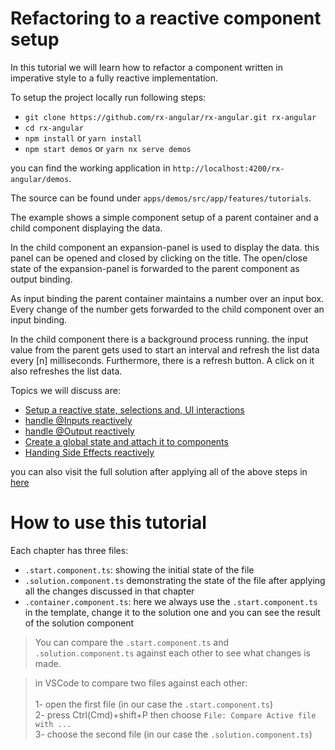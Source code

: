 # Refactoring to a reactive component setup

In this tutorial we will learn how to refactor a component written in imperative style to a fully reactive implementation.

To setup the project locally run following steps:

- `git clone https://github.com/rx-angular/rx-angular.git rx-angular`
- `cd rx-angular`
- `npm install` or `yarn install`
- `npm start demos` or `yarn nx serve demos`

you can find the working application in `http://localhost:4200/rx-angular/demos`.

The source can be found under `apps/demos/src/app/features/tutorials`.

The example shows a simple component setup of a parent container and a child component displaying the data.

In the child component an expansion-panel is used to display the data. this panel can be opened and closed by clicking on the title.
The open/close state of the expansion-panel is forwarded to the parent component as output binding.

As input binding the parent container maintains a number over an input box. Every change of the number gets forwarded to the child component over an input binding.

In the child component there is a background process running. the input value from the parent gets used to start an interval and refresh the list data every [n] milliseconds.
Furthermore, there is a refresh button. A click on it also refreshes the list data.

Topics we will discuss are:
- [Setup a reactive state, selections and, UI interactions][1-setup]
- [handle @Inputs reactively][2-input-bindings]
- [handle @Output reactively][3-output-bindings]
- [Create a global state and attach it to components][4-global-state]
- [Handing Side Effects reactively][5-side-effects]
<!-- - [Presenter Pattern][6-presenter-pattern] -->

you can also visit the full solution after applying all of the above steps in [here](https://github.com/rx-angular/rx-angular/tree/master/apps/demos/src/app/features/tutorials/basics/solution)

# How to use this tutorial

Each chapter has three files:

- `.start.component.ts`: showing the initial state of the file
- `.solution.component.ts` demonstrating the state of the file after applying all the changes discussed in that chapter
- `.container.component.ts`: here we always use the `.start.component.ts` in the template, change it to the solution one and you can see the result of the solution component

> You can compare the `.start.component.ts` and `.solution.component.ts` against each other to see what changes is made.

> in VSCode to compare two files against each other: <br> <br>
> 1- open the first file (in our case the `.start.component.ts`) <br>
> 2- press Ctrl(Cmd)+shift+P then choose `File: Compare Active file with ...` <br>
> 3- choose the second file (in our case the `.solution.component.ts`)

[1-setup]: https://github.com/rx-angular/rx-angular/tree/master/apps/demos/src/app/features/tutorials/basics/1-setup
[2-input-bindings]: https://github.com/rx-angular/rx-angular/tree/master/apps/demos/src/app/features/tutorials/basics/2-input-bindings
[3-output-bindings]: https://github.com/rx-angular/rx-angular/tree/master/apps/demos/src/app/features/tutorials/basics/3-output-bindings
[4-global-state]: https://github.com/rx-angular/rx-angular/tree/master/apps/demos/src/app/features/tutorials/basics/4-global-state
[5-side-effects]: https://github.com/rx-angular/rx-angular/tree/master/apps/demos/src/app/features/tutorials/basics/5-side-effects
